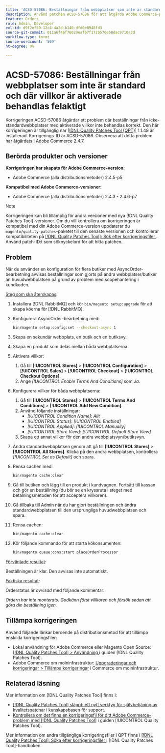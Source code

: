 ```yaml
---
title: 'ACSD-57086: Beställningar från webbplatser som inte är standard och där villkor är aktiverade behandlas felaktigt'
description: Använd patchen ACSD-57086 för att åtgärda Adobe Commerce-problemet där beställningar från icke-standardwebbplatser med aktiverade villkor inte behandlas korrekt.
feature: Orders
role: Admin, Developer
exl-id: d9f2ef50-12c4-4a2d-b140-dfd0e8948fd3
source-git-commit: 011a6f46f76029eaf67f172b576e58dac9710a3d
workflow-type: tm+mt
source-wordcount: '509'
ht-degree: 0%

---
```


# ACSD-57086: Beställningar från webbplatser som inte är standard och där villkor är aktiverade behandlas felaktigt

Korrigeringen ACSD-57086 åtgärdar ett problem där beställningar från icke-standardwebbplatser med aktiverade villkor inte behandlas korrekt. Den här korrigeringen är tillgänglig när [[!DNL Quality Patches Tool (QPT)]](https://experienceleague.adobe.com/sv/docs/commerce-operations/tools/quality-patches-tool/quality-patches-tool-to-self-serve-quality-patches) 1.1.49 är installerad. Korrigerings-ID är ACSD-57086. Observera att detta problem har åtgärdats i Adobe Commerce 2.4.7.

## Berörda produkter och versioner

**Korrigeringen har skapats för Adobe Commerce-version:**

* Adobe Commerce (alla distributionsmetoder) 2.4.5-p5

**Kompatibel med Adobe Commerce-versioner:**

* Adobe Commerce (alla distributionsmetoder) 2.4.3 - 2.4.6-p7

>[!NOTE]
>
>Korrigeringen kan bli tillämplig för andra versioner med nya [!DNL Quality Patches Tool]-versioner. Om du vill kontrollera om korrigeringen är kompatibel med din Adobe Commerce-version uppdaterar du `magento/quality-patches`-paketet till den senaste versionen och kontrollerar kompatibiliteten på [[!DNL Quality Patches Tool]: Sök efter korrigeringsfiler ](https://experienceleague.adobe.com/tools/commerce-quality-patches/index.html?lang=sv-SE). Använd patch-ID:t som söknyckelord för att hitta patchen.

## Problem

När du använder en konfiguration för flera butiker med AsyncOrder-bearbetning avvisas beställningar som gjorts på andra webbplatser/butiker än huvudwebbplatsen på grund av problem med scopehantering i kundkoden.

<u>Steg som ska återskapas</u>:

1. Installera [!DNL RabbitMQ] och kör `bin/magento setup:upgrade` för att skapa köerna för [!DNL RabbitMQ].
1. Konfigurera AsyncOrder-bearbetning med:

   ```bash
   bin/magento setup:config:set --checkout-async 1
   ```

1. Skapa en sekundär webbplats, en butik och en butiksvy.
1. Skapa en produkt som delas mellan båda webbplatserna.
1. Aktivera villkor:
   1. Gå till **[!UICONTROL Stores]** > **[!UICONTROL Configuration]** > **[!UICONTROL Sales]** > **[!UICONTROL Checkout]** > **[!UICONTROL Checkout Options]**.
   1. Ange *[!UICONTROL Enable Terms And Conditions]* som *Ja*.
1. Konfigurera villkor för båda webbplatserna:
   1. Gå till **[!UICONTROL Stores]** > **[!UICONTROL Terms And Conditions]** > **[!UICONTROL Add New Condition]**.
   1. Använd följande inställningar:
      * *[!UICONTROL Condition Name]*: *Allt*
      * *[!UICONTROL Status]*: *[!UICONTROL Enabled]*
      * *[!UICONTROL Applied]*: *[!UICONTROL Manually]*
      * *[!UICONTROL Store View]*: *[!UICONTROL Default Store View]*
   1. Skapa ett annat villkor för den andra webbplatsvyn/butiksvyn.
1. Ändra standardwebbplatsen genom att gå till **[!UICONTROL Stores]** > **[!UICONTROL All Stores]**. Klicka på den andra webbplatsen, kontrollera *[!UICONTROL Set as Default]* och spara.
1. Rensa cachen med:

   ```bash
   bin/magento cache:clear
   ```

1. Gå till butiken och lägg till en produkt i kundvagnen. Fortsätt till kassan och gör en beställning (du bör se en kryssruta i steget med betalningsmetoden för att acceptera villkoren).
1. Gå tillbaka till Admin när du har gjort beställningen och ändra standardwebbplatsen till den ursprungliga huvudwebbplatsen och spara.
1. Rensa cachen:

   ```bash
   bin/magento cache:clear
   ```

1. Kör följande kommando för att starta kökonsumenten:

   ```bash
   bin/magento queue:cons:start placeOrderProcessor
   ```

<u>Förväntade resultat</u>:

Beställningen är klar. Den avvisas inte automatiskt.

<u>Faktiska resultat</u>:

Orderstatus är *avvisad* med följande kommentar:

*Ordern har inte monterats. Godkänn först villkoren och försök sedan att göra din beställning igen.*

## Tillämpa korrigeringen

Använd följande länkar beroende på distributionsmetod för att tillämpa enskilda korrigeringsfiler:

* Lokal användning för Adobe Commerce eller Magento Open Source: [[!DNL Quality Patches Tool] > Användning ](/help/tools/quality-patches-tool/usage.md) i guiden [!DNL Quality Patches Tool].
* Adobe Commerce om molninfrastruktur: [Uppgraderingar och korrigeringar > Tillämpa korrigeringar](https://experienceleague.adobe.com/docs/commerce-cloud-service/user-guide/develop/upgrade/apply-patches.html?lang=sv-SE) i Commerce om molninfrastruktur.

## Relaterad läsning

Mer information om [!DNL Quality Patches Tool] finns i:

* [[!DNL Quality Patches Tool] släppt: ett nytt verktyg för självbetjäning av kvalitetspatchar](https://experienceleague.adobe.com/sv/docs/commerce-operations/tools/quality-patches-tool/quality-patches-tool-to-self-serve-quality-patches) i kunskapsbasen för support.
* [Kontrollera om det finns en korrigeringsfil för ditt Adobe Commerce-problem med  [!DNL Quality Patches Tool]](/help/tools/quality-patches-tool/patches-available-in-qpt/check-patch-for-magento-issue-with-magento-quality-patches.md) i guiden [!UICONTROL Quality Patches Tool].


Mer information om andra tillgängliga korrigeringsfiler i QPT finns i [[!DNL Quality Patches Tool]: Söka efter korrigeringsfiler ](https://experienceleague.adobe.com/tools/commerce-quality-patches/index.html?lang=sv-SE) i [!DNL Quality Patches Tool]-handboken.
